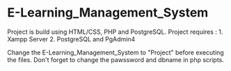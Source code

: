 # E-Learning_Management_System

Project is build using HTML/CSS, PHP and PostgreSQL.
Project requires :
                  1. Xampp Server
                  2. PostgreSQL and PgAdmin4
                  
Change the E-Learning_Management_System to "Project" before executing the files.
Don't forget to change the pawssword and dbname in php scripts.
